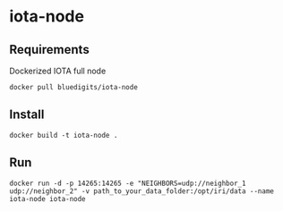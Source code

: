 iota-node
=========

## Requirements

Dockerized IOTA full node

    docker pull bluedigits/iota-node

## Install

    docker build -t iota-node .

## Run

    docker run -d -p 14265:14265 -e "NEIGHBORS=udp://neighbor_1 udp://neighbor_2" -v path_to_your_data_folder:/opt/iri/data --name iota-node iota-node

